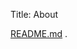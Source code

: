 Title: About

[README.md](https://github.com/nairobilug/pelican-alchemy/blob/master/README.md) <i class="fa fa-github-alt"></i>.
